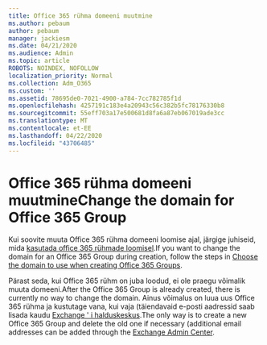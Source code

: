 ```yaml
---
title: Office 365 rühma domeeni muutmine
ms.author: pebaum
author: pebaum
manager: jackiesm
ms.date: 04/21/2020
ms.audience: Admin
ms.topic: article
ROBOTS: NOINDEX, NOFOLLOW
localization_priority: Normal
ms.collection: Adm_O365
ms.custom: ''
ms.assetid: 78695de0-7021-4900-a784-7cc782785f1d
ms.openlocfilehash: 4257191c183e4a20943c56c382b5fc78176330b8
ms.sourcegitcommit: 55eff703a17e500681d8fa6a87eb067019ade3cc
ms.translationtype: MT
ms.contentlocale: et-EE
ms.lasthandoff: 04/22/2020
ms.locfileid: "43706485"
---
```

# <a name="change-the-domain-for-office-365-group"></a><span data-ttu-id="9ea77-102">Office 365 rühma domeeni muutmine</span><span class="sxs-lookup"><span data-stu-id="9ea77-102">Change the domain for Office 365 Group</span></span>

<span data-ttu-id="9ea77-103">Kui soovite muuta Office 365 rühma domeeni loomise ajal, järgige juhiseid, mida [kasutada office 365 rühmade loomisel](https://docs.microsoft.com/office365/admin/create-groups/choose-domain-to-create-groups).</span><span class="sxs-lookup"><span data-stu-id="9ea77-103">If you want to change the domain for an Office 365 Group during creation, follow the steps in [Choose the domain to use when creating Office 365 Groups](https://docs.microsoft.com/office365/admin/create-groups/choose-domain-to-create-groups).</span></span>

<span data-ttu-id="9ea77-104">Pärast seda, kui Office 365 rühm on juba loodud, ei ole praegu võimalik muuta domeeni.</span><span class="sxs-lookup"><span data-stu-id="9ea77-104">After the Office 365 Group is already created, there is currently no way to change the domain.</span></span> <span data-ttu-id="9ea77-105">Ainus võimalus on luua uus Office 365 rühma ja kustutage vana, kui vaja (täiendavaid e-posti aadressid saab lisada kaudu [Exchange ' i halduskeskus](https://outlook.office365.com/ecp).</span><span class="sxs-lookup"><span data-stu-id="9ea77-105">The only way is to create a new Office 365 Group and delete the old one if necessary (additional email addresses can be added through the [Exchange Admin Center](https://outlook.office365.com/ecp).</span></span>